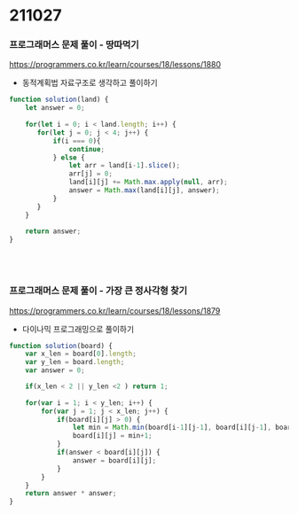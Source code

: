 # 211027
### 프로그래머스 문제 풀이 - 땅따먹기
https://programmers.co.kr/learn/courses/18/lessons/1880
* 동적계획법 자료구조로 생각하고 풀이하기

```jsx
function solution(land) {
    let answer = 0;
    
    for(let i = 0; i < land.length; i++) {
       for(let j = 0; j < 4; j++) {
           if(i === 0){
               continue;
           } else {
               let arr = land[i-1].slice();
               arr[j] = 0;
               land[i][j] += Math.max.apply(null, arr);
               answer = Math.max(land[i][j], answer);
           }
       }       
    }
    
    return answer;
}
```
<br><br>
### 프로그래머스 문제 풀이 - 가장 큰 정사각형 찾기
https://programmers.co.kr/learn/courses/18/lessons/1879
* 다이나믹 프로그래밍으로 풀이하기

```jsx
function solution(board) {
    var x_len = board[0].length;
    var y_len = board.length;
    var answer = 0;

    if(x_len < 2 || y_len <2 ) return 1;
    
    for(var i = 1; i < y_len; i++) {
        for(var j = 1; j < x_len; j++) {
            if(board[i][j] > 0) {
                let min = Math.min(board[i-1][j-1], board[i][j-1], board[i-1][j]);
                board[i][j] = min+1;
            } 
            if(answer < board[i][j]) {
                answer = board[i][j];
            }
        }
    }
    return answer * answer;
}
```
